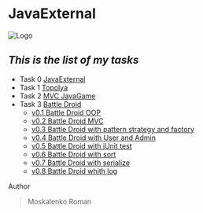 #      JavaExternal
![Logo](https://scontent.fiev13-1.fna.fbcdn.net/v/t1.0-9/70165106_860732564321975_4740862644527824896_n.jpg?_nc_cat=101&_nc_ohc=Rxh8_u4TMZUAX_qwRQC&_nc_ht=scontent.fiev13-1.fna&oh=a4a9a65634a44a0aed636c1b20c1a954&oe=5EC77E0B)
## *This is the list of my tasks*
- Task 0 [JavaExternal](https://github.com/Roma17072/JavaExternal)
- Task 1 [Topolya](https://github.com/Roma17072/JavaExternal02)
- Task 2 [MVC JavaGame](https://github.com/Roma17072/JavaExternal/tree/JavaGame)
- Task 3 [Battle Droid](https://github.com/Roma17072/BattleDroid)
  * [v0.1 Battle Droid OOP](https://github.com/Roma17072/BattleDroid)
  * [v0.2 Battle Droid MVC](https://github.com/Roma17072/BattleDroid/tree/BattleDroidVer2)
  * [v0.3 Battle Droid with pattern strategy and factory](https://github.com/Roma17072/BattleDroid/tree/BattleDroidVer3)
  * [v0.4 Battle Droid with User and Admin](https://github.com/Roma17072/BattleDroid/tree/BattleDroidVer4)
  * [v0.5 Battle Droid with jUnit test](https://github.com/Roma17072/BattleDroid/tree/BattleDroidver5)
  * [v0.6 Battle Droid with sort](https://github.com/Roma17072/BattleDroid/tree/BattleDroidVersion6)
  * [v0.7 Battle Droid with serialize](https://github.com/Roma17072/BattleDroid/tree/BattleDroidVersion7)
  * [v0.8 Battle Droid whith log](https://github.com/Roma17072/BattleDroid/tree/BattleDroidVer8)
 


Author
> Moskalenko Roman
